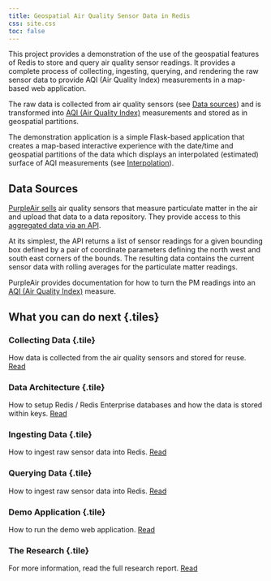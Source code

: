 ```yaml
---
title: Geospatial Air Quality Sensor Data in Redis
css: site.css
toc: false
---
```


This project provides a demonstration of the use of the geospatial
features of Redis to store and query air quality sensor readings. It provides
a complete process of collecting, ingesting, querying, and rendering
the raw sensor data to provide AQI (Air Quality Index) measurements
in a map-based web application.

The raw data is collected from air quality sensors (see [Data sources](#data-sources))
and is transformed into [AQI (Air Quality Index)](https://www.airnow.gov/aqi/aqi-basics/)
measurements and stored as in geospatial partitions.

The demonstration application is a simple Flask-based application
that creates a map-based interactive experience with the date/time and geospatial
partitions of the data which displays an interpolated (estimated) surface
of AQI measurements (see [Interpolation](#interpolation)).

## Data Sources

[PurpleAir sells](https://www.purpleair.com) air quality sensors that measure
particulate matter in the air and upload that data to a data repository. They
provide access to this [aggregated data via an API](https://docs.google.com/document/d/15ijz94dXJ-YAZLi9iZ_RaBwrZ4KtYeCy08goGBwnbCU/edit#heading=h.2tzq9j55gsj6).

At its simplest, the API returns a list of sensor readings for a given
bounding box defined by a pair of coordinate parameters defining the north west
and south east corners of the bounds. The resulting data contains the current
sensor data with rolling averages for the particulate matter readings.

PurpleAir provides documentation for how to turn the PM readings into an [AQI (Air Quality Index)](https://www.airnow.gov/aqi/aqi-basics/)
measure.

## What you can do next {.tiles}

### Collecting Data {.tile}

How data is collected from the air quality sensors and stored for
reuse. [Read](/collect.html)

### Data Architecture {.tile}

How to setup Redis / Redis Enterprise databases and how the data is stored
within keys. [Read](/data.html)

### Ingesting Data {.tile}

How to ingest raw sensor data into Redis. [Read](/ingest.html)

### Querying Data {.tile}

How to ingest raw sensor data into Redis. [Read](/query.html)

### Demo Application {.tile}

How to run the demo web application. [Read](/application.html)

### The Research {.tile}

For more information, read the full research report. [Read](/partitioning-geospatial-sensor-data.html)
